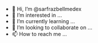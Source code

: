 - 👋 Hi, I’m @sarfrazbellmedex
- 👀 I’m interested in ...
- 🌱 I’m currently learning ...
- 💞️ I’m looking to collaborate on ...
- 📫 How to reach me ...

<!---
sarfrazbellmedex/sarfrazbellmedex is a ✨ special ✨ repository because its `README.md` (this file) appears on your GitHub profile.
You can click the Preview link to take a look at your changes.
--->
